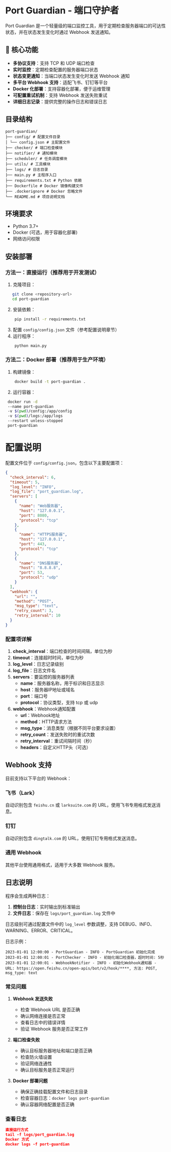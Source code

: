# Port Guardian - 端口守护者

Port Guardian 是一个轻量级的端口监控工具，用于定期检查服务器端口的可达性状态，并在状态发生变化时通过 Webhook 发送通知。

## 🎯 核心功能

- **多协议支持**：支持 TCP 和 UDP 端口检查
- **实时监控**：定期检查配置的服务器端口状态
- **状态变更通知**：当端口状态发生变化时发送 Webhook 通知
- **多平台 Webhook 支持**：适配飞书、钉钉等平台
- **Docker 化部署**：支持容器化部署，便于运维管理
- **可配置重试机制**：支持 Webhook 发送失败重试
- **详细日志记录**：提供完整的操作日志和错误日志

## 目录结构
```
port-guardian/
├── config/ # 配置文件目录
│ └── config.json # 主配置文件 
├── checker/ # 端口检查模块 
├── notifier/ # 通知模块 
├── scheduler/ # 任务调度模块 
├── utils/ # 工具模块 
├── logs/ # 日志目录 
├── main.py # 主程序入口 
├── requirements.txt # Python 依赖 
├── Dockerfile # Docker 镜像构建文件 
├── .dockerignore # Docker 忽略文件 
└── README.md # 项目说明文档
```
## 环境要求

- Python 3.7+
- Docker (可选，用于容器化部署)
- 网络访问权限

## 安装部署

### 方法一：直接运行（推荐用于开发测试）

1. 克隆项目：
```bash
   git clone <repository-url>
   cd port-guardian
   ```
2. 安装依赖：
```bash
    pip install -r requirements.txt
```
3. 配置 `config/config.json` 文件（参考配置说明章节）
4. 运行程序：
```bash
    python main.py
```

### 方法二：Docker 部署（推荐用于生产环境）

1. 构建镜像：
```bash
    docker build -t port-guardian .
```
2. 运行容器：
```bash
 docker run -d
 --name port-guardian 
 -v $(pwd)/config:/app/config 
 -v $(pwd)/logs:/app/logs 
 --restart unless-stopped 
 port-guardian
```
# 配置说明

配置文件位于 `config/config.json`，包含以下主要配置项：
```json
{
  "check_interval": 6,
  "timeout": 5,
  "log_level": "INFO",
  "log_file": "port_guardian.log",
  "servers": [
    {
      "name": "Web服务器",
      "host": "127.0.0.1",
      "port": 8080,
      "protocol": "tcp"
    },
    {
      "name": "HTTPS服务器",
      "host": "127.0.0.1",
      "port": 443,
      "protocol": "tcp"
    },
    {
      "name": "DNS服务器",
      "host": "8.8.8.8",
      "port": 53,
      "protocol": "udp"
    }
  ],
  "webhook": {
    "url": "",
    "method": "POST",
    "msg_type": "text",
    "retry_count": 3,
    "retry_interval": 10
  }
}
```

### 配置项详解

1. **check_interval**：端口检查的时间间隔，单位为秒
2. **timeout**：连接超时时间，单位为秒
3. **log_level**：日志记录级别
4. **log_file**：日志文件名
5. **servers**：要监控的服务器列表
   - **name**：服务器名称，用于标识和日志显示
   - **host**：服务器IP地址或域名
   - **port**：端口号
   - **protocol**：协议类型，支持 tcp 或 udp
6. **webhook**：Webhook通知配置
   - **url**：Webhook地址
   - **method**：HTTP请求方法
   - **msg_type**：消息类型（根据不同平台要求设置）
   - **retry_count**：发送失败时的重试次数
   - **retry_interval**：重试间隔时间（秒）
   - **headers**：自定义HTTP头（可选）

## Webhook 支持

目前支持以下平台的 Webhook：

### 飞书（Lark）
自动识别包含 `feishu.cn` 或 `larksuite.com` 的 URL，使用飞书专用格式发送消息。

### 钉钉
自动识别包含 `dingtalk.com` 的 URL，使用钉钉专用格式发送消息。

### 通用 Webhook
其他平台使用通用格式，适用于大多数 Webhook 服务。


## 日志说明

程序会生成两种日志：

1. **控制台日志**：实时输出到标准输出
2. **文件日志**：保存在 `logs/port_guardian.log` 文件中

日志级别可通过配置文件中的 `log_level` 参数调整，支持 DEBUG、INFO、WARNING、ERROR、CRITICAL。

日志示例：
```log
2023-01-01 12:00:00 - PortGuardian - INFO - PortGuardian 初始化完成 
2023-01-01 12:00:01 - PortChecker - INFO - 初始化端口检查器，超时时间: 5秒 
2023-01-01 12:00:01 - WebhookNotifier - INFO - 初始化Webhook通知器 - URL: https://open.feishu.cn/open-apis/bot/v2/hook/****, 方法: POST, msg_type: text
```

### 常见问题

1. **Webhook 发送失败**
   - 检查 Webhook URL 是否正确
   - 确认网络连接是否正常
   - 查看日志中的错误详情
   - 验证 Webhook 服务是否正常工作

2. **端口检查失败**
   - 确认目标服务器地址和端口是否正确
   - 检查防火墙设置
   - 验证网络连通性
   - 确认目标服务是否正常运行

3. **Docker 部署问题**
   - 确保正确挂载配置文件和日志目录
   - 检查容器日志：`docker logs port-guardian`
   - 确认容器网络配置是否正确

### 查看日志
```json
直接运行方式
tail -f logs/port_guardian.log
Docker 方式
docker logs -f port-guardian
```

